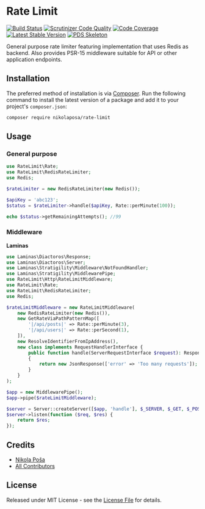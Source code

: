 # Rate Limit

[![Build Status](https://travis-ci.org/nikolaposa/rate-limit.svg?branch=master)](https://travis-ci.org/nikolaposa/rate-limit)
[![Scrutinizer Code Quality](https://scrutinizer-ci.com/g/nikolaposa/rate-limit/badges/quality-score.png?b=master)](https://scrutinizer-ci.com/g/nikolaposa/rate-limit/?branch=master)
[![Code Coverage](https://scrutinizer-ci.com/g/nikolaposa/rate-limit/badges/coverage.png?b=master)](https://scrutinizer-ci.com/g/nikolaposa/rate-limit/?branch=master)
[![Latest Stable Version](https://poser.pugx.org/nikolaposa/rate-limit/v/stable)](https://packagist.org/packages/nikolaposa/rate-limit)
[![PDS Skeleton](https://img.shields.io/badge/pds-skeleton-blue.svg)](https://github.com/php-pds/skeleton)


General purpose rate limiter featuring implementation that uses Redis as backend. Also provides PSR-15 middleware suitable for API or other application endpoints.

## Installation

The preferred method of installation is via [Composer](http://getcomposer.org/). Run the following
command to install the latest version of a package and add it to your project's `composer.json`:

```bash
composer require nikolaposa/rate-limit
```

## Usage

### General purpose

```php
use RateLimit\Rate;
use RateLimit\RedisRateLimiter;
use Redis;

$rateLimiter = new RedisRateLimiter(new Redis());

$apiKey = 'abc123';
$status = $rateLimiter->handle($apiKey, Rate::perMinute(100));

echo $status->getRemainingAttempts(); //99
```

### Middleware

**Laminas**

```php
use Laminas\Diactoros\Response;
use Laminas\Diactoros\Server;
use Laminas\Stratigility\Middleware\NotFoundHandler;
use Laminas\Stratigility\MiddlewarePipe;
use RateLimit\Http\RateLimitMiddleware;
use RateLimit\Rate;
use RateLimit\RedisRateLimiter;
use Redis;

$rateLimitMiddleware = new RateLimitMiddleware(
    new RedisRateLimiter(new Redis()),
    new GetRateViaPathPatternMap([
        '|/api/posts|' => Rate::perMinute(3),
        '|/api/users|' => Rate::perSecond(1),
    ]),
    new ResolveIdentifierFromIpAddress(),
    new class implements RequestHandlerInterface {
        public function handle(ServerRequestInterface $request): ResponseInterface
        {
            return new JsonResponse(['error' => 'Too many requests']);
        }
    }
);

$app = new MiddlewarePipe();
$app->pipe($rateLimitMiddleware);

$server = Server::createServer([$app, 'handle'], $_SERVER, $_GET, $_POST, $_COOKIE, $_FILES);
$server->listen(function ($req, $res) {
    return $res;
});
```

## Credits

- [Nikola Poša][link-author]
- [All Contributors][link-contributors]

## License

Released under MIT License - see the [License File](LICENSE) for details.


[link-author]: https://github.com/nikolaposa
[link-contributors]: ../../contributors
